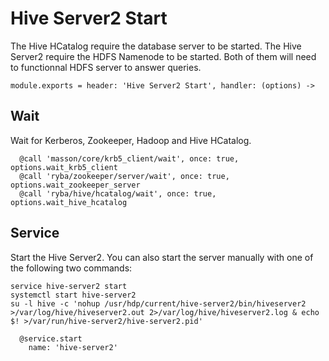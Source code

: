 
# Hive Server2 Start

The Hive HCatalog require the database server to be started. The Hive Server2
require the HDFS Namenode to be started. Both of them will need to functionnal
HDFS server to answer queries.

    module.exports = header: 'Hive Server2 Start', handler: (options) ->

## Wait

Wait for Kerberos, Zookeeper, Hadoop and Hive HCatalog.

      @call 'masson/core/krb5_client/wait', once: true, options.wait_krb5_client
      @call 'ryba/zookeeper/server/wait', once: true, options.wait_zookeeper_server
      @call 'ryba/hive/hcatalog/wait', once: true, options.wait_hive_hcatalog

## Service

Start the Hive Server2. You can also start the server manually with one of the
following two commands:

```
service hive-server2 start
systemctl start hive-server2
su -l hive -c 'nohup /usr/hdp/current/hive-server2/bin/hiveserver2 >/var/log/hive/hiveserver2.out 2>/var/log/hive/hiveserver2.log & echo $! >/var/run/hive-server2/hive-server2.pid'
```

      @service.start
        name: 'hive-server2'

